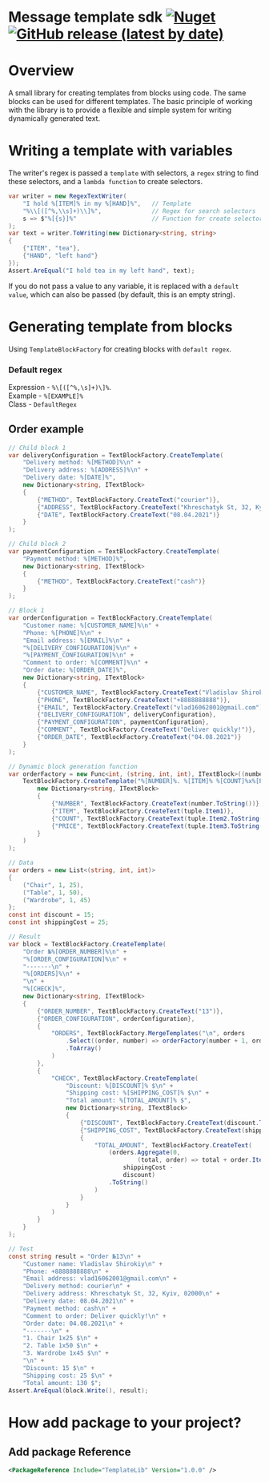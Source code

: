 ﻿Message template sdk [![Nuget](https://img.shields.io/nuget/v/TemplateLib?style=plastic)](https://www.nuget.org/packages/TemplateLib) [![GitHub release (latest by date)](https://img.shields.io/github/v/release/VladShyrokyi/template-message-sdk)](https://github.com/VladShyrokyi/template-message-sdk)
====

# Overview
A small library for creating templates from blocks using code. The same blocks can be used for different templates. The basic principle of working with the library is to provide a flexible and simple system for writing dynamically generated text.

# Writing a template with variables
The writer's regex is passed a `template` with selectors, a `regex` string to find these selectors, and a `lambda function` to create selectors.
```c#
var writer = new RegexTextWriter(
    "I hold %[ITEM]% in my %[HAND]%",   // Template
    "%\\[([^%,\\s]+)\\]%",              // Regex for search selectors
    s => $"%[{s}]%"                     // Function for create selector
);
var text = writer.ToWriting(new Dictionary<string, string>
{
    {"ITEM", "tea"},
    {"HAND", "left hand"}
});
Assert.AreEqual("I hold tea in my left hand", text);
```
If you do not pass a value to any variable, it is replaced with a `default value`, which can also be passed (by default, this is an empty string).

# Generating template from blocks
Using `TemplateBlockFactory` for creating blocks with `default regex`.

### Default regex
Expression - `%\[([^%,\s]+)\]%`.\
Example - `%[EXAMPLE]%`\
Class - `DefaultRegex`

## Order example
```c#
// Child block 1
var deliveryConfiguration = TextBlockFactory.CreateTemplate(
    "Delivery method: %[METHOD]%\n" +
    "Delivery address: %[ADDRESS]%\n" +
    "Delivery date: %[DATE]%",
    new Dictionary<string, ITextBlock>
    {
        {"METHOD", TextBlockFactory.CreateText("courier")},
        {"ADDRESS", TextBlockFactory.CreateText("Khreschatyk St, 32, Kyiv, 02000")},
        {"DATE", TextBlockFactory.CreateText("08.04.2021")}
    }
);

// Child block 2
var paymentConfiguration = TextBlockFactory.CreateTemplate(
    "Payment method: %[METHOD]%",
    new Dictionary<string, ITextBlock>
    {
        {"METHOD", TextBlockFactory.CreateText("cash")}
    }
);

// Block 1
var orderConfiguration = TextBlockFactory.CreateTemplate(
    "Customer name: %[CUSTOMER_NAME]%\n" +
    "Phone: %[PHONE]%\n" +
    "Email address: %[EMAIL]%\n" +
    "%[DELIVERY_CONFIGURATION]%\n" +
    "%[PAYMENT_CONFIGURATION]%\n" +
    "Comment to order: %[COMMENT]%\n" +
    "Order date: %[ORDER_DATE]%",
    new Dictionary<string, ITextBlock>
    {
        {"CUSTOMER_NAME", TextBlockFactory.CreateText("Vladislav Shirokiy")},
        {"PHONE", TextBlockFactory.CreateText("+8888888888")},
        {"EMAIL", TextBlockFactory.CreateText("vlad16062001@gmail.com")},
        {"DELIVERY_CONFIGURATION", deliveryConfiguration},
        {"PAYMENT_CONFIGURATION", paymentConfiguration},
        {"COMMENT", TextBlockFactory.CreateText("Deliver quickly!")},
        {"ORDER_DATE", TextBlockFactory.CreateText("04.08.2021")}
    }
);

// Dynamic block generation function
var orderFactory = new Func<int, (string, int, int), ITextBlock>((number, tuple) =>
    TextBlockFactory.CreateTemplate("%[NUMBER]%. %[ITEM]% %[COUNT]%x%[PRICE]% $",
        new Dictionary<string, ITextBlock>
        {
            {"NUMBER", TextBlockFactory.CreateText(number.ToString())},
            {"ITEM", TextBlockFactory.CreateText(tuple.Item1)},
            {"COUNT", TextBlockFactory.CreateText(tuple.Item2.ToString())},
            {"PRICE", TextBlockFactory.CreateText(tuple.Item3.ToString())},
        }
    )
);

// Data
var orders = new List<(string, int, int)>
{
    ("Chair", 1, 25),
    ("Table", 1, 50),
    ("Wardrobe", 1, 45)
};
const int discount = 15;
const int shippingCost = 25;

// Result
var block = TextBlockFactory.CreateTemplate(
    "Order №%[ORDER_NUMBER]%\n" +
    "%[ORDER_CONFIGURATION]%\n" +
    "-------\n" +
    "%[ORDERS]%\n" +
    "\n" +
    "%[CHECK]%",
    new Dictionary<string, ITextBlock>
    {
        {"ORDER_NUMBER", TextBlockFactory.CreateText("13")},
        {"ORDER_CONFIGURATION", orderConfiguration},
        {
            "ORDERS", TextBlockFactory.MergeTemplates("\n", orders
                .Select((order, number) => orderFactory(number + 1, order))
                .ToArray()
            )
        },
        {
            "CHECK", TextBlockFactory.CreateTemplate(
                "Discount: %[DISCOUNT]% $\n" +
                "Shipping cost: %[SHIPPING_COST]% $\n" +
                "Total amount: %[TOTAL_AMOUNT]% $",
                new Dictionary<string, ITextBlock>
                {
                    {"DISCOUNT", TextBlockFactory.CreateText(discount.ToString())},
                    {"SHIPPING_COST", TextBlockFactory.CreateText(shippingCost.ToString())},
                    {
                        "TOTAL_AMOUNT", TextBlockFactory.CreateText(
                            (orders.Aggregate(0,
                                    (total, order) => total + order.Item2 * order.Item3) +
                                shippingCost -
                                discount)
                            .ToString()
                        )
                    }
                }
            )
        }
    }
);

// Test
const string result = "Order №13\n" +
    "Customer name: Vladislav Shirokiy\n" +
    "Phone: +8888888888\n" +
    "Email address: vlad16062001@gmail.com\n" +
    "Delivery method: courier\n" +
    "Delivery address: Khreschatyk St, 32, Kyiv, 02000\n" +
    "Delivery date: 08.04.2021\n" +
    "Payment method: cash\n" +
    "Comment to order: Deliver quickly!\n" +
    "Order date: 04.08.2021\n" +
    "-------\n" +
    "1. Chair 1x25 $\n" +
    "2. Table 1x50 $\n" +
    "3. Wardrobe 1x45 $\n" +
    "\n" +
    "Discount: 15 $\n" +
    "Shipping cost: 25 $\n" +
    "Total amount: 130 $";
Assert.AreEqual(block.Write(), result);
```

# How add package to your project?

## Add package Reference
```xml
<PackageReference Include="TemplateLib" Version="1.0.0" />
```
